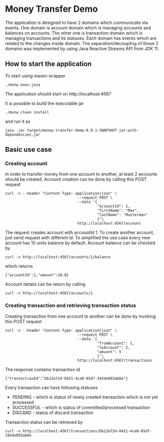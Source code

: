 # Money Transfer Demo

The application is designed to have 2 domains which communicate via events. One domain is account domain which is managing accounts and balances on accounts.
The other one is transaction domain which is managing transactions and its statuses.
Each domain has events which are related to the changes inside domain. 
The separation/decoupling of those 2 domains was  implemented by using Java Reactive Streams API from JDK 11. 


## How to start the application

To start using maven wrapper
```
./mvnw exec:java
```
The application should start on http://localhost:4567

It is possible to build the executable jar

```
./mvnw clean install
```

and run it as 

```
java -jar target/money-transfer-demo-0.0.1-SNAPSHOT-jar-with-dependencies.jar
```

## Basic use case

### Creating account
In order to transfer money from one account to another, at least 2 accounts should be created. Account creation can be done
by calling this POST request

```
curl -v --header "Content-Type: application/json" \
                                 --request POST \
                                 --data '{
                                          "accountId": 1,
                                          "firstName": "Max", 
                                          "lastName": "Musterman"
                                          }'\
                                 http://localhost:4567/account

```
The request creates account with accountId 1. To create another account, just send request with different id.
To simplified the use case every new account has 10 units balance by default.
Account balance can be checked by
```
curl -v http://localhost:4567/accounts/1/balance
```
which returns

```
{"accountId":1,"amount":10.0}
```

Account details can be return by calling 
```
curl -v http://localhost:4567/accounts/1
```

### Creating transaction and retrieving transaction status

Creating transaction from one account to another can be done by invoking this POST request

```
curl -v --header "Content-Type: application/json" \
                                 --request POST \
                                 --data '{
                                          "fromAccount": 1,
                                          "toAccount": 2, 
                                          "amuont": 5
                                          }'\
                                 http://localhost:4567/transactions
```

The response contains transaction id
```
{"transactionId":"bb12e724-0421-4ce0-85d7-345de093ab6e"}
```

Every transaction can have following statuses

- PENDING - which is status of newly created transaction which is not yet processed
- SUCCESSFUL - which is status of committed/processed transaction
- DISCARD - status of discard transaction

Transaction status can be retrieved by
```
curl -v http://localhost:4567/transactions/bb12e724-0421-4ce0-85d7-345de093ab6e

```
 